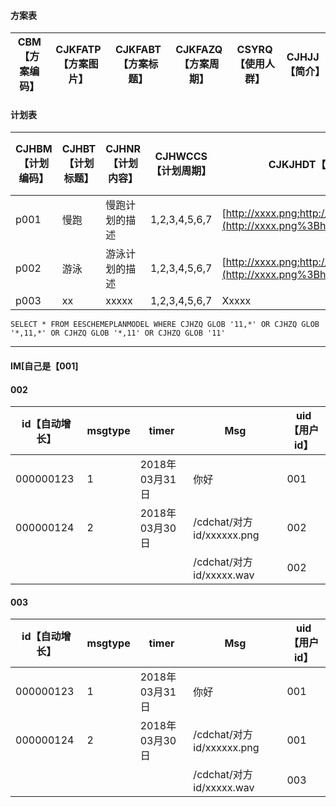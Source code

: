 #### 方案表

|CBM【方案编码】|CJKFATP【方案图片】|CJKFABT【方案标题】|CJKFAZQ【方案周期】|CSYRQ【使用人群】|CJHJJ【简介】|
| ----- | ----- | ----- | ----- | ----- | ----- |


#### 计划表

|CJHBM【计划编码】|CJHBT【计划标题】|CJHNR【计划内容】|CJHWCCS【计划周期】|CJKJHDT【计划图片】|CFWQ【来自服务器】|
| ---- | ----- | -------------- | --------------- | ------------------------------------------------------------ | ---- |
| p001 | 慢跑  | 慢跑计划的描述 | 1,2,3,4,5,6,7 | [http://xxxx.png;http://12312312.png](http://xxxx.png%3Bhttp//12312312.png) | 1 |
| p002 | 游泳  | 游泳计划的描述 | 1,2,3,4,5,6,7 | [http://xxxx.png;http://12312312.png](http://xxxx.png%3Bhttp//12312312.png) | 0 |
| p003 | xx    | xxxxx          | 1,2,3,4,5,6,7 | Xxxxx                                                        | 1 |

```
SELECT * FROM EESCHEMEPLANMODEL WHERE CJHZQ GLOB '11,*' OR CJHZQ GLOB '*,11,*' OR CJHZQ GLOB '*,11' OR CJHZQ GLOB '11'
```

------

#### IM[自己是【001]

#### 002

| id【自动增长】 | msgtype | timer          | Msg                       | uid【用户id】 |
| -------------- | ------- | -------------- | ------------------------- | ------------- |
| 000000123      | 1       | 2018年03月31日 | 你好                      | 001           |
| 000000124      | 2       | 2018年03月30日 | /cdchat/对方id/xxxxxx.png | 002           |
|                |         |                | /cdchat/对方id/xxxxx.wav  | 002           |

#### 003

| id【自动增长】 | msgtype | timer          | Msg                       | uid【用户id】 |
| -------------- | ------- | -------------- | ------------------------- | ------------- |
| 000000123      | 1       | 2018年03月31日 | 你好                      | 001           |
| 000000124      | 2       | 2018年03月30日 | /cdchat/对方id/xxxxxx.png | 001           |
|                |         |                | /cdchat/对方id/xxxxx.wav  | 003           |
